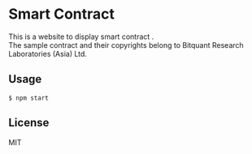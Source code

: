 # Smart Contract 

This is a website to display smart contract .<br />
The sample contract and their copyrights belong to Bitquant Research Laboratories (Asia) Ltd. 


## Usage

```
$ npm start
```

## License

MIT